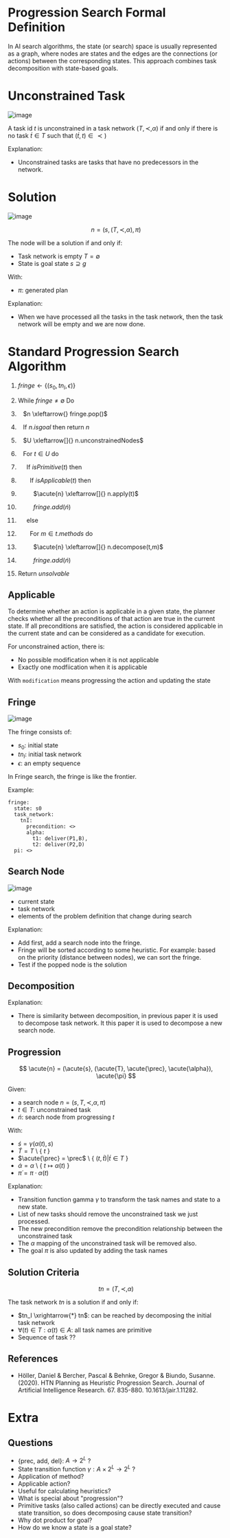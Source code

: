 # Progression Search Formal Definition

In AI search algorithms, the state (or search) space is usually represented as a graph, where nodes are states and the edges are the connections (or actions) between the corresponding states. This approach combines task decomposition with state-based goals.

# Unconstrained Task

![image](https://github.com/hughiephan/DPL/assets/16631121/bdea9ce9-4384-4960-917f-b5c853cefed6)

A task id $t$ is unconstrained in a task network $(T, \prec, \alpha)$ if and only if there is no task $\acute{t} \in T$ such that $(\acute{t}, t) \in \prec)$

Explanation: 
- Unconstrained tasks are tasks that have no predecessors in the network.

# Solution

![image](https://github.com/hughiephan/DPL/assets/16631121/7beba7fa-94be-4a83-8581-be407f55b1cc)

$$
n = (s, (T, \prec, \alpha), \pi)
$$

The node will be a solution if and only if:
- Task network is empty $T = \emptyset$
- State is goal state $s \supseteq g$

With:
- $\pi$: generated plan

Explanation:
- When we have processed all the tasks in the task network, then the task network will be empty and we are now done.


# Standard Progression Search Algorithm

01. $fringe \gets { \{(s_0, tn_I, \epsilon) \} }$

02. While $fringe \neq \emptyset$ Do

03. &nbsp;&nbsp; $n \xleftarrow{} fringe.pop()$

04. &nbsp;&nbsp; If $n.isgoal$ then return $n$ 

05. &nbsp;&nbsp; $U  \xleftarrow[]{} n.unconstrainedNodes$

06. &nbsp;&nbsp; For $t \in U$ do

07. &nbsp;&nbsp;&nbsp;&nbsp; If $isPrimitive(t)$ then

08. &nbsp;&nbsp;&nbsp;&nbsp;&nbsp;&nbsp; If $isApplicable(t)$ then

09. &nbsp;&nbsp;&nbsp;&nbsp;&nbsp;&nbsp;&nbsp;&nbsp; $\acute{n} \xleftarrow[]{} n.apply(t)$

10. &nbsp;&nbsp;&nbsp;&nbsp;&nbsp;&nbsp;&nbsp;&nbsp; $fringe.add(\acute{n})$

11. &nbsp;&nbsp;&nbsp;&nbsp; else

12. &nbsp;&nbsp;&nbsp;&nbsp;&nbsp;&nbsp; For $m \in t.methods$ do

13. &nbsp;&nbsp;&nbsp;&nbsp;&nbsp;&nbsp;&nbsp;&nbsp; $\acute{n} \xleftarrow[]{} n.decompose(t,m)$

14. &nbsp;&nbsp;&nbsp;&nbsp;&nbsp;&nbsp;&nbsp;&nbsp; $fringe.add(\acute{n})$

15. Return $unsolvable$

## Applicable

To determine whether an action is applicable in a given state, the planner checks whether all the preconditions of that action are true in the current state. If all preconditions are satisfied, the action is considered applicable in the current state and can be considered as a candidate for execution.

For unconstrained action, there is:
- No possible modification when it is not applicable
- Exactly one modfiication when it is applicable

With `modification` means progressing the action and updating the state

## Fringe

![image](https://github.com/hughiephan/DPL/assets/16631121/3036954b-962f-40e3-91cb-6267e6526e3e)

The fringe consists of:
- $s_0$: initial state
- $tn_I$: initial task network
- $\epsilon$: an empty sequence

In Fringe search, the fringe is like the frontier.

Example:
```
fringe:
  state: s0
  task_network:
    tnI: 
      precondition: <>
      alpha:
        t1: deliver(P1,B),
        t2: deliver(P2,D)
  pi: <>
```

## Search Node 

![image](https://github.com/hughiephan/DPL/assets/16631121/fb946cf3-395d-4514-b149-ca778c07569c)

- current state
- task network
- elements of the problem definition that change during search

Explanation:
- Add first, add a search node into the fringe.
- Fringe will be sorted according to some heuristic. For example: based on the priority (distance between nodes), we can sort the fringe.  
- Test if the popped node is the solution

## Decomposition
Explanation:
- There is similarity between decomposition, in previous paper it is used to decompose task network. It this paper it is used to decompose a new search node.

## Progression

$$
\acute{n} = (\acute{s}, (\acute{T}, \acute{\prec}, \acute{\alpha}), \acute{\pi}
$$ 

Given:
- a search node $n = (s, T, \prec, \alpha, \pi)$
- $t \in T$: unconstrained task
- $\acute{n}$: search node from progressing $t$

With:
- $\acute{s} = \gamma ( \alpha(t), s )$ 
- $\acute{T} = T$ \ { $t$ }
- $\acute{\prec} = \prec$ \ { $(t,\acute{t}) | \acute{t} \in T$ }
- $\acute{\alpha} = \alpha$ \ { $t \mapsto \alpha(t)$ }  
- $\acute{\pi} = \pi \cdot \alpha(t)$

Explanation:
- Transition function gamma $\gamma$ to transform the task names and state to a new state.
- List of new tasks should remove the unconstrained task we just processed.
- The new precondition remove the precondition relationship between the unconstrained task 
- The $\alpha$ mapping of the unconstrained task will be removed also.
- The goal $\pi$ is also updated by adding the task names 

## Solution Criteria
$$
tn = (T, \prec, \alpha)
$$

The task network $tn$ is a solution if and only if:
- $tn_I \xrightarrow{*} tn$: can be reached by decomposing the initial task network
- $\forall(t) \in T: \alpha(t) \in A$: all task names are primitive
- Sequence of task ??

## References
- Höller, Daniel & Bercher, Pascal & Behnke, Gregor & Biundo, Susanne. (2020). HTN Planning as Heuristic Progression Search. Journal of Artificial Intelligence Research. 67. 835-880. 10.1613/jair.1.11282. 

# Extra
## Questions
- {prec, add, del}: $A \rightarrow 2^L$ ?
- State transition function $\gamma: A \times 2^L \rightarrow 2^L$ ?
- Application of method?
- Applicable action?
- Useful for calculating heuristics?
- What is special about "progression"?
- Primitive tasks (also called actions) can be directly executed and cause state transition, so does decomposing cause state transition?
- Why dot product for goal?
- How do we know a state is a goal state?
